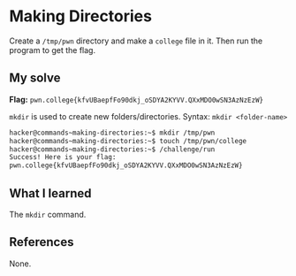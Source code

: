 # Making Directories
Create a `/tmp/pwn` directory and make a `college` file in it. Then run the program to get the flag.

## My solve
**Flag:** `pwn.college{kfvUBaepfFo90dkj_oSDYA2KYVV.QXxMDO0wSN3AzNzEzW}`

`mkdir` is used to create new folders/directories.
Syntax:
`mkdir <folder-name>`
```bash
hacker@commands~making-directories:~$ mkdir /tmp/pwn
hacker@commands~making-directories:~$ touch /tmp/pwn/college
hacker@commands~making-directories:~$ /challenge/run 
Success! Here is your flag:
pwn.college{kfvUBaepfFo90dkj_oSDYA2KYVV.QXxMDO0wSN3AzNzEzW}
```

## What I learned
The `mkdir` command.

## References 
None.